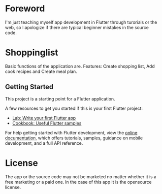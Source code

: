 # Foreword

I'm just teaching myself app development in Flutter through turorials or the web, so I apologize if there are typical beginner mistakes in the source code. 

# Shoppinglist

Basic functions of the application are. 
Features:
Create shopping list,
Add cook recipes and
Create meal plan.


## Getting Started

This project is a starting point for a Flutter application.

A few resources to get you started if this is your first Flutter project:

- [Lab: Write your first Flutter app](https://docs.flutter.dev/get-started/codelab)
- [Cookbook: Useful Flutter samples](https://docs.flutter.dev/cookbook)

For help getting started with Flutter development, view the
[online documentation](https://docs.flutter.dev/), which offers tutorials,
samples, guidance on mobile development, and a full API reference.

# License
The app or the source code may not be marketed no matter whether it is a free marketing or a paid one. 
In the case of this app it is the opensource license.

